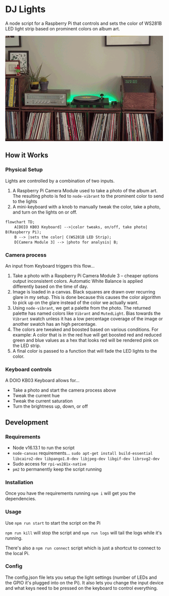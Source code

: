 # DJ Lights
A node script for a Raspberry Pi that controls and sets the color of WS281B LED light strip based on prominent colors on album art.

![Six images in an animated gif showing the LED lights in action with different album covers](examples/examples.gif)

## How it Works
### Physical Setup
Lights are controlled by a combination of two inputs.
1. A Raspberry Pi Camera Module used to take a photo of the album art. The resulting photo is fed to `node-vibrant` to the prominent color to send to the lights
2. A mini-keyboard with a knob to manually tweak the color, take a photo, and turn on the lights on or off.

```mermaid
flowchart TD;
    A[DOIO KB03 Keyboard] -->|color tweaks, on/off, take photo| B(Raspberry Pi);
    B --> |sets the color| C(WS281B LED Strip);
    D[Camera Module 3] --> |photo for analysis| B;
```

### Camera process
An input from Keyboard triggers this flow...
1. Take a photo with a Raspberry Pi Camera Module 3 – cheaper options output inconsistent colors. Automatic White Balance is applied differently based on the time of day.
2. Image is loaded in a canvas. Black squares are drawn over recurring glare in my setup. This is done because this causes the color algorithm to pick up on the glare instead of the color we actually want.
3. Using `node-vibrant`, we get a palette from the photo. The returned palette has named colors like `Vibrant` and `MutedLight`. Bias towards the `Vibrant` swatch unless it has a low percentage coverage of the image or another swatch has an high percentage.
4. The colors are tweaked and boosted based on various conditions. For example: A color that is in the red hue will get boosted red and reduced green and blue values as a hex that looks red will be rendered pink on the LED strip.
5. A final color is passed to a function that will fade the LED lights to the color.

### Keyboard controls
A DOIO KB03 Keyboard allows for...
- Take a photo and start the camera process above
- Tweak the current hue
- Tweak the current saturation
- Turn the brightness up, down, or off


## Development
### Requirements
- Node v16.13.1 to run the script
- `node-canvas` requirements...
`sudo apt-get install build-essential libcairo2-dev libpango1.0-dev libjpeg-dev libgif-dev librsvg2-dev`
- Sudo access for `rpi-ws281x-native`
- `pm2` to permanently keep the script running

### Installation
Once you have the requirements running `npm i` will get you the dependencies.

### Usage
Use `npm run start` to start the script on the Pi

`npm run kill` will stop the script and `npm run logs` will tail the logs while it's running.

There's also a `npm run connect` script which is just a shortcut to connect to the local Pi.

### Config
The config.json file lets you setup the light settings (number of LEDs and the GPIO it's plugged into on the Pi). It also lets you change the input device and what keys need to be pressed on the keyboard to control everything.
